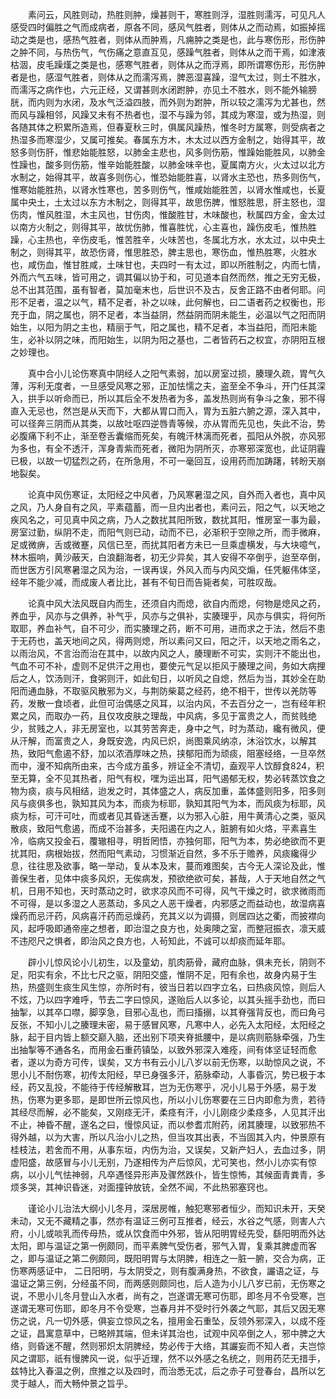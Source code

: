 <!-- { "loadSidebar": true } -->
　　素问云，风胜则动，热胜则肿，燥甚则干，寒胜则浮，湿胜则濡泻，可见凡人感受四时偏胜之气而成病者，原各不同，感风气胜者，则体从之而动焉，如振掉摇动之类是也，感热气胜者，则体从而肿焉，凡痈肿之类是也，此与寒伤形，形伤肿之肿不同，与热伤气，气伤痛之意直互见，感躁气胜者，则体从之而干焉，如津液枯涸，皮毛躁熯之类是也，感寒气胜者，则体从之而浮焉，即所谓寒伤形，形伤肿者是也，感湿气胜者，则体从之而濡泻焉，脾恶湿喜躁，湿气太过，则土不胜水，而濡泻之病作也，六元正经，又谓甚则水闭跗肿，亦见土不胜水，则不能外输膀胱，而内则为水闭，及水气泛溢四肢，而外则为跗肿，所以较之濡泻为尤甚也，然而风与躁相邻，风躁又未有不热者也，湿不与躁为邻，其成为寒湿，或为热湿，则各随其体之积累所造焉，但春夏秋三时，俱属风躁热，惟冬时方属寒，则受病者之热湿多而寒湿少，又属可推矣。春属东方木，木太过以西方金制之，始得其平，故怒多则伤肝，惟悲始能胜怒，以肺金主悲也，风多则伤筋，惟躁始能胜风，以肺金性躁也，酸多则伤筋，惟辛始能胜酸，以肺金味辛也，夏属南方火，火太过以北方水制之，始得其平，故喜多则伤心，惟恐始能胜喜，以肾水主恐也，热多则伤气，惟寒始能胜热，以肾水性寒也，苦多则伤气，惟咸始能胜苦，以肾水惟咸也，长夏属中央土，土太过以东方木制之，则得其平，故思伤脾，惟怒胜思，肝主怒也，湿伤肉，惟风胜湿，木主风也，甘伤肉，惟酸胜甘，木味酸也，秋属四方金，金太过以南方火制之，则得其平，故忧伤肺，惟喜胜忧，心主喜也，躁伤皮毛，惟热胜躁，心主热也，辛伤皮毛，惟苦胜辛，火味苦也，冬属北方水，水太过，以中央土制之，则得其平，故恐伤肾，惟思胜恐，脾主思也，寒伤血，惟热胜寒，火胜水也，咸伤血，惟甘胜咸，土味甘也，夫四时一有太过，即以所胜制之，内而七情，外而六气五味，皆可用之，调其偏以协于和，可见道本自然而然，推之无穷无极，总不出其范围，虽有智者，莫加毫末也，后世识不及古，反舍正路不由者何耶。问形不足者，温之以气，精不足者，补之以味，此何解也，曰二语者药之权衡也，形充于血，阴之属也，阴不足者，本当益阴，然益阴而阴未能生，必温以气之阳而阴始生，以阳为阴之主也，精丽于气，阳之属也，精不足者，本当益阳，而阳未能生，必补以阴之味，而阳始生，以阴为阳之基也，二者皆药石之权宜，亦阴阳互根之妙理也。

　　真中合小儿论伤寒真中阴经人之阳气素弱，加以房室过损，腠理久疏，胃气久薄，泻利无度者，一旦感受风寒之邪，正加怯懦之夫，盗至全不争斗，开门任其深入，拱手以听命而已，所以其后全不发热者为多，盖发热则尚有争斗之象，邪不得直入无忌也，然岂是从天而下，大都从胃口而入，胃为五脏六腑之源，深入其中，可以径奔三阴而从其类，以故吐呕四逆唇青等候，亦从胃而先见也，失此不治，势必腹痛下利不止，渐至卷舌囊缩而死矣，有魄汗林漓而死者，孤阳从外脱，亦风邪为多也，有全不透汗，浑身青紫而死者，微阳为阴所灭，亦寒邪深宽也，此证阴霾已极，以故一切猛烈之药，在所急用，不可一毫回互，设用药而加踌躇，转盼天崩地裂矣。

　　论真中风伤寒证，太阳经之中风者，乃风寒暑湿之风，自外而入者也，真中风之风，乃人身自有之风，平素蕴蓄，而一旦内出者也，素问云，阳之气，以天地之疾风名之，可见真中风之病，乃人之数扰其阳所致，数扰其阳，惟房室一事为最，房室过勤，纵阴不走，而阳气则已动，动而不已，必渐积于空隙之所，而手微麻，足或微痹，舌或微蹇，风信已至，而扰其阳者方未已一旦乘虚横发，与大块噫气，林木振响，黄沙蔽天，白浪翻海者，初无少异矣，其人安得不卒倒乎，迨至卒倒，而世医方引风寒暑湿之风为治，一误再误，外风入而与内风交煽，任凭躯伟体坚，经年不能少减，而成废人者比比，甚有不旬日而告毙者矣，可胜叹哉。

　　论真中风大法风既自内而生，还须自内而熄，欲自内而熄，何物是熄风之药，养血乎，风亦与之俱养，补气乎，风亦与之俱补，实腠理乎，风亦与俱实，将何所取耶，养血补气，自不可少，而实腠理之药，断不可用，进而求之于法，然后不患于无药也，盖天地间之风，得两则熄，所以素问又曰，阳之汗，以天地之雨名之，以雨治风，不言治而治在其中，以故内风之人，腠理断不可实，实则汗不能出也，气血不可不补，虚则不足供汗之用也，要使元气足以拒风于腠理之间，务如大病捚后之人，饮汤则汗，食粥则汗，如此旬日，以听风之自熄，然后为当，其妙全在助阳而通血脉，不取驱风散邪为义，与荆防柴葛之经药，绝不相干，世传以羌防等药，发散一食顷者，此但可治偶感之风耳，以治内风，不去百分之一，岂有经年积累之风，而取办一药，且仅攻皮肤之理哉，中风病，多见于富贵之人，而贫贱绝少，贫贱之人，非无房室也，以其劳苦奔走，身中之气，时为蒸动，纔有微风，便从汗解，而富贵之人，身既安逸，内风已炽，尚图乘风纳凉，沐浴饮水，以解其热，致阳气愈遏不舒，加以浓酒厚味之热，挟郁阳而为顽痰，阻塞经络，一旦卒然而中，漫不知病所由来，古今成方虽多，辨证全不清切，盍观平人饮醇食824，积至无算，全不见其热者，阳气有权，嘿为运出耳，阳气遏郁无权，势必转蒸饮食之物为痰，痰与风相结，迨发之时，其体盛之人，病反加重，盖体盛则阳多，阳多则风与痰俱多也，孰知其风为本，而痰为标耶，孰知其阳气为本，而风痰为标耶，风痰为标，可汗可吐，而或者见其昏迷舌蹇，以为邪入心脏，用牛黄清心之类，驱风散痰，致阳气愈遏，而成不治甚多，夫阳遏在内之人，脏腑有如火烙，平素喜生冷，临病又投金石，覆辙相寻，明哲罔悟，亦独何耶，阳气为本，势必绝欲而不更扰其阳，病根始拔，然而阳气素动，习惯渐近自然，多不乐于赡养，风痰纔得少息，往往思及欲事，略一举动，复从本及末，蔓而难图矣，古今无人深论及此，惟善保生者，见体中痰多风炽，无俟病发，预欲绝欲可矣，甚哉，人于天地自然之气机，日用不知也，天时蒸动之时，欲求凉风而不可得，风气干燥之时，欲求微雨而不可得，是以多湿之人恶蒸动，多风之人恶干燥者，内邪感之而益动也，故湿病喜燥药而忌汗药，风病喜汗药而忌燥药，充其义以为调摄，则居四达之衢，而披襟向风，起呼吸即通帝座之想者，即治湿之良方也，处奥隩之室，而整冠振衣，凛天威不违咫尺之惧者，即治风之良方也，人茍知此，不诚可以却痰而延年耶。

　　辟小儿惊风论小儿初生，以及童幼，肌肉筋骨，藏府血脉，俱未充长，阴则不足，阳实有余，不比七尺之驱，阴阳交盛，惟阴不足，阳有余也，故身内易于生热，热盛则生痰生风生惊，亦所时有，彼当日若以四字立名，曰热痰风惊，则后人不炫，乃以四字难呼，节去二字曰惊风，遂贻后人以多论，以其头摇手劲也，而曰抽掣，以其卒口噤，脚孪急，目邪心乱也，而曰搐搦，以其脊强背反也，而曰角弓反张，不知小儿之腠理未密，易于感冒风寒，凡寒中人，必先入太阳经，太阳经之脉，起于目内皆上额交巅入脑，还出别下项夹脊抵腰中，是以病则筋脉牵强，乃生出抽掣等不通各名，而用金石重药镇坠，以致外邪深入难痊，间有体坚证轻而愈者，遂以为奇方可传，误矣，又方书有云小儿八岁以前无伤寒，以助惊风之说，不思小儿不耐伤寒，初传太阳经，早已身强多汗，筋脉牵动，人事昏沉，势已极于本经，药又乱投，不能待于传经解散耳，岂为无伤寒乎，况小儿易于外感，易于发热，伤寒为更多耶，是即世所云惊风也，所以小儿伤寒要在三日内即愈为贵，若待其经尽而解，必不能矣，又刚痉无汗，柔痉有汗，小儿刚痉少柔痉多，人见其汗出不止，神昏不醒，遂名之曰，慢惊风证，而以参耆朮附药，闭其腠理，以致邪热不得外越，以为大害，所以凡治小儿之热，但当攻其出表，不当固其入内，仲景原有桂枝法，若舍而不用，从事东垣，内伤为治，又误矣，又新产妇人，去血过多，阴虚阳盛，故感冒与小儿无别，乃遂相传为产后惊风，尤可笑也，然小儿亦实有惊病，以小儿气怯神弱，凡卒遇怪异形声及骤然跌仆，皆生惊怖，其候面青粪青，多烦多哭，其神识昏迷，对面撞钟放铳，全然不闻，不此热邪塞窍也。

　　谨论小儿治法大纲小儿冬月，深居房帷，触犯寒邪者恒少，而知识未开，天癸未动，又无不藏精之事，然亦有温证三例可互推者，经云，水谷之气感，则害人六府，小儿或啖乳而传母热，或从饮食而中外邪，皆从阳明胃经先受，繇阳明而外达太阳，即与温证之第一例颇同，而平素脾气受伤者，邪气入胃，复乘其脾虚而客之，即与温证之第二例颇同，既阳明胃与太阴脾，相连之一脏一腑，交合为病，正伤寒两感证中， 二日阳明，与太阴受之，则有腹满身热，不欲食，讝语之证，与温证之第三例，分经虽不同，而两感则颇同也，后人造为小儿八岁已前，无伤寒之说，不思小儿冬月登山入水者，尚有之，岂遂谓无寒可伤耶，即冬月不令受寒，岂遂谓无寒可伤耶，即冬月不令受寒，岂春月并不受时行外袭之气耶，其后又因无寒伤之说，凡一切外感，俱妄立惊风之名，擅用金石重坠，反领外邪深入，以成不痊之证，昌寓意草中，已略辨其端，但未详其治也，试观中风卒倒之人，邪中脾之大络，则昏迷不醒，然则邪炽太阴脾经，势必传于大络，其讝妄而不知人者，夫岂惊风之谓耶，祇有慢脾风一说，似乎近理，然不以外感之名统之，则用药茫无措手，兹特比入春温之例，庶推之以及四时，而治悉无忒，后之赤子可登春台，昌所以乞灵于越人，而大畅仲景之旨乎。

